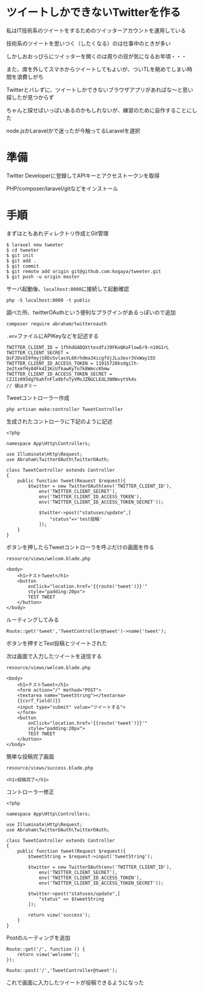 # ツイートしかできないTwitterを作る

私はIT技術系のツイートをするためのツイッターアカウントを運用している

技術系のツイートを思いつく（したくなる）のは仕事中のときが多い

しかしおおっぴらにツイッターを開くのは周りの目が気になるお年頃・・・

また、席を外してスマホからツイートしてもよいが、ついTLを眺めてしまい時間を浪費しがち

Twitterとバレずに、ツイートしかできないブラウザアプリがあればな〜と思い探したが見つからず

ちゃんと探せばいっぱいあるのかもしれないが、練習のために自作することにした

node.jsかLaravelかで迷ったが今触ってるLaravelを選択

# 準備

Twitter Developerに登録してAPIキーとアクセストークンを取得

PHP/composer/laravel/gitなどをインストール

# 手順

まずはともあれディレクトリ作成とGit管理

```
$ laravel new tweeter
$ cd tweeter
$ git init
$ git add .
$ git commit
$ git remote add origin git@github.com:kogaya/tweeter.git
$ git push -u origin master
```

サーバ起動後、`localhost:8000`に接続して起動確認

```
php -S localhost:8000 -t public
```

調べた所、twitterOAuthという便利なプラグインがあるっぽいので追加

```
composer require abraham/twitteroauth
```

`.env`ファイルにAPIKeyなどを記述する

```
TWITTER_CLIENT_ID = 1fhhdGADQXttesdfzJ9FKoQKoFlowEr9-n10G1rL
TWITTER_CLIENT_SECRET = QsFJDsU19fmyjS8EvSvlasVL6Krhdma34icgfdjJLu3evr3VxWay155
TWITTER_CLIENT_ID_ACCESS_TOKEN = 11915728ksdgilh-2e2txmfHy84Fk4I1KcUfkawKyTo7k8WmccKhmw
TWITTER_CLIENT_ID_ACCESS_TOKEN_SECRET = CZJIz093dgT6ahfnFla9bfuTyVMsJZNGCLEdL3N0WvytVk4s
// 値はダミー
```

Tweetコントローラー作成

```
php artisan make:controller TweetController
```

生成されたコントローラに下記のように記述

```
<?php

namespace App\Http\Controllers;

use Illuminate\Http\Request;
use Abraham\TwitterOAuth\TwitterOAuth;

class TweetController extends Controller
{
    public function tweet(Reauest $request){
        $twitter = new TwitterOAuth(env('TWITTER_CLIENT_ID'),
            env('TWITTER_CLIENT_SECRET'),
            env('TWITTER_CLIENT_ID_ACCESS_TOKEN'),
            env('TWITTER_CLIENT_ID_ACCESS_TOKEN_SECRET'));

            $twitter->post("statuses/update",[
                "status"=>'test投稿'
            ]);
    }
}
```

ボタンを押したらTweetコントローラを呼ぶだけの画面を作る

`resource/views/welcom.blade.php`

```
<body>
    <h1>テストTweet</h1>
    <button 
        onClick="location.href='{{route('tweet')}}'"
        style="padding:20px">
        TEST TWEET
    </button>
</body>
```

ルーティングしてみる

```
Route::get('tweet','TweetController@tweet')->name('tweet');
```

ボタンを押すとTest投稿とツイートされた

次は画面で入力したツイートを送信する

`resource/views/welcom.blade.php`

```
<body>
    <h1>テストTweet</h1>
    <form action="/" method="POST">
    <textarea name="tweetString"></textarea>
    {{csrf_field()}}
    <input type="submit" value="ツイートする">
    </form>
    <button 
        onClick="location.href='{{route('tweet')}}'"
        style="padding:20px">
        TEST TWEET
    </button>
</body>
```

簡単な投稿完了画面

`resource/views/success.blade.php`

```
<h1>投稿完了</h1>
```

コントローラー修正

```
<?php

namespace App\Http\Controllers;

use Illuminate\Http\Request;
use Abraham\TwitterOAuth\TwitterOAuth;

class TweetController extends Controller
{
    public function tweet(Request $request){
        $tweetString = $request->input('tweetString');

        $twitter = new TwitterOAuth(env('TWITTER_CLIENT_ID'),
            env('TWITTER_CLIENT_SECRET'),
            env('TWITTER_CLIENT_ID_ACCESS_TOKEN'),
            env('TWITTER_CLIENT_ID_ACCESS_TOKEN_SECRET'));

        $twitter->post("statuses/update",[
            "status" => $tweetString
        ]);

        return view('success');
    }
}
```

Postのルーティングを追加

```
Route::get('/', function () {
    return view('welcome');
});

Route::post('/','TweetController@tweet');
```

これで画面に入力したツイートが投稿できるようになった
